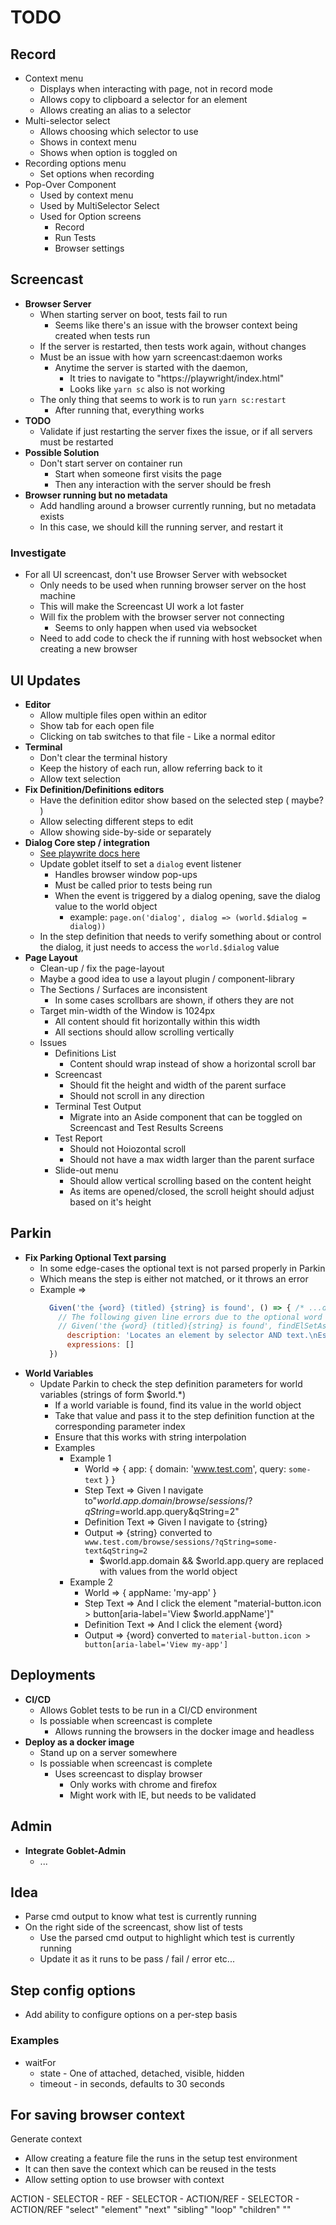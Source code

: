 # TODO


## Record
* Context menu
  * Displays when interacting with page, not in record mode
  * Allows copy to clipboard a selector for an element
  * Allows creating an alias to a selector
* Multi-selector select
  * Allows choosing which selector to use
  * Shows in context menu
  * Shows when option is toggled on
* Recording options menu
  * Set options when recording
* Pop-Over Component
  * Used by context menu
  * Used by MultiSelector Select
  * Used for Option screens
    * Record
    * Run Tests
    * Browser settings

## Screencast
* **Browser Server**
  * When starting server on boot, tests fail to run
    * Seems like there's an issue with the browser context being created when tests run
  * If the server is restarted, then tests work again, without changes
  * Must be an issue with how yarn screencast:daemon works
    * Anytime the server is started with the daemon, 
      * It tries to navigate to "https://playwright/index.html"
      * Looks like `yarn sc` also is not working
  * The only thing that seems to work is to run `yarn sc:restart`
    * After running that, everything works
* **TODO**
  * Validate if just restarting the server fixes the issue, or if all servers must be restarted
* **Possible Solution**
  * Don't start server on container run
    * Start when someone first visits the page
    * Then any interaction with the server should be fresh
* **Browser running but no metadata**
  * Add handling around a browser currently running, but no metadata exists
  * In this case, we should kill the running server, and restart it
### Investigate
* For all UI screencast, don't use Browser Server with websocket
  * Only needs to be used when running browser server on the host machine
  * This will make the Screencast UI work a lot faster
  * Will fix the problem with the browser server not connecting
    * Seems to only happen when used via websocket
  * Need to add code to check the if running with host websocket when creating a new browser



## UI Updates
* **Editor**
  * Allow multiple files open within an editor
  * Show tab for each open file
  * Clicking on tab switches to that file - Like a normal editor
* **Terminal**
  * Don't clear the terminal history 
  * Keep the history of each run, allow referring back to it
  * Allow text selection
* **Fix Definition/Definitions editors**
  * Have the definition editor show based on the selected step ( maybe? )
  * Allow selecting different steps to edit
  * Allow showing side-by-side or separately
* **Dialog Core step / integration**
  * [See playwrite docs here](https://playwright.dev/docs/api/class-dialog/)
  * Update goblet itself to set a `dialog` event listener
    * Handles browser window pop-ups
    * Must be called prior to tests being run
    * When the event is triggered by a dialog opening, save the dialog value to the world object
      * example: `page.on('dialog', dialog => (world.$dialog = dialog))`
  * In the step definition that needs to verify something about or control the dialog, it just needs to access the `world.$dialog` value
* **Page Layout**
  * Clean-up / fix the page-layout
  * Maybe a good idea to use a layout plugin / component-library
  * The Sections / Surfaces are inconsistent
    * In some cases scrollbars are shown, if others they are not
  * Target min-width of the Window is 1024px
    * All content should fit horizontally within this width
    * All sections should allow scrolling vertically
  * Issues
    * Definitions List
      * Content should wrap instead of show a horizontal scroll bar
    * Screencast
      * Should fit the height and width of the parent surface
      * Should not scroll in any direction
    * Terminal Test Output
      * Migrate into an Aside component that can be toggled on Screencast and Test Results Screens
    * Test Report
      * Should not Hoiozontal scroll
      * Should not have a max width larger than the parent surface
    * Slide-out menu 
      * Should allow vertical scrolling based on the content height
      * As items are opened/closed, the scroll height should adjust based on it's height



## Parkin
* **Fix Parking Optional Text parsing**
  * In some edge-cases the optional text is not parsed properly in Parkin
  * Which means the step is either not matched, or it throws an error
  * Example => 
      ```js
        Given('the {word} (titled) {string} is found', () => { /* ...do-something */ }, {
          // The following given line errors due to the optional word next to the expression. The error says that selectorAlias isn't a function. There is a ticket for this.
          // Given('the {word} (titled){string} is found', findElSetAsAncestor, {
            description: 'Locates an element by selector AND text.\nEstablishes the element as an ancestor for use by subsequent steps that reference a descendent element.\nThe word "titled" is optional depending on context.  See examples below for usage.\n\nModule : findElAsAncestor',
            expressions: []
        })
      ```
* **World Variables**
  * Update Parkin to check the step definition parameters for world variables (strings of form $world.*)
    * If a world variable is found, find its value in the world object
    * Take that value and pass it to the step definition function at the corresponding parameter index
    * Ensure that this works with string interpolation
    * Examples
      * Example 1
        * World => { app: { domain: 'www.test.com', query: `some-text` } }
        * Step Text => Given I navigate to"$world.app.domain/browse/sessions/?qString=$world.app.query&qString=2"
        * Definition Text => Given I navigate to {string}
        * Output => {string} converted to `www.test.com/browse/sessions/?qString=some-text&qString=2`
          * $world.app.domain && $world.app.query are replaced with values from the world object
      * Example 2
        * World => { appName: 'my-app' }
        * Step Text => And I click the element "material-button.icon > button[aria-label='View $world.appName']"
        * Definition Text => And I click the element {word}
        * Output => {word} converted to `material-button.icon > button[aria-label='View my-app']`

## Deployments
* **CI/CD**
  * Allows Goblet tests to be run in a CI/CD environment
  * Is possiable when screencast is complete
    * Allows running the browsers in the docker image and headless
* **Deploy as a docker image**
  * Stand up on a server somewhere
  * Is possiable when screencast is complete
    * Uses screencast to display browser
      * Only works with chrome and firefox
      * Might work with IE, but needs to be validated

## Admin
* **Integrate Goblet-Admin**
  * ...


## Idea
  * Parse cmd output to know what test is currently running
  * On the right side of the screencast, show list of tests
    * Use the parsed cmd output to highlight which test is currently running
    * Update it as it runs to be pass / fail / error etc...


## Step config options
* Add ability to configure options on a per-step basis
### Examples
* waitFor
  * state - One of attached, detached, visible, hidden
  * timeout - in seconds, defaults to 30 seconds

## For saving browser context
Generate context
* Allow creating a feature file the runs in the setup test environment
* It can then save the context which can be reused in the tests
* Allow setting option to use browser with context


ACTION - SELECTOR - REF - SELECTOR - ACTION/REF - SELECTOR - ACTION/REF
"select" "element" "next" "sibling"    "loop"    "children"    ""
